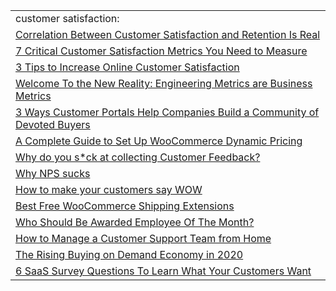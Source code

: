 

<table>
  <tr>
   <td>customer satisfaction:
   </td>
  </tr>
  <tr>
   <td><a href="https://hackernoon.com/correlation-between-customer-satisfaction-and-retention-is-real-n11r3uzr">Correlation Between Customer Satisfaction and Retention Is Real</a>
   </td>
  </tr>
  <tr>
   <td><a href="https://hackernoon.com/7-critical-customer-satisfaction-metrics-you-need-to-measure-b8173u5x">7 Critical Customer Satisfaction Metrics You Need to Measure</a>
   </td>
  </tr>
  <tr>
   <td><a href="https://hackernoon.com/3-tips-to-increase-online-customer-satisfaction-8b004e32c7e2">3 Tips to Increase Online Customer Satisfaction</a>
   </td>
  </tr>
  <tr>
   <td><a href="https://hackernoon.com/welcome-to-the-new-reality-engineering-metrics-are-business-metrics-rg133e3l">Welcome To the New Reality: Engineering Metrics are Business Metrics</a>
   </td>
  </tr>
  <tr>
   <td><a href="https://hackernoon.com/3-ways-customer-portals-help-companies-build-a-community-of-devoted-buyers-z33o3wls">3 Ways Customer Portals Help Companies Build a Community of Devoted Buyers</a>
   </td>
  </tr>
  <tr>
   <td><a href="https://hackernoon.com/a-complete-guide-to-set-up-woocommerce-dynamic-pricing-gd2k36bd">A Complete Guide to Set Up WooCommerce Dynamic Pricing</a>
   </td>
  </tr>
  <tr>
   <td><a href="https://hackernoon.com/why-do-you-s-ck-at-collecting-customer-feedback-9d0a42d8233b">Why do you s*ck at collecting Customer Feedback?</a>
   </td>
  </tr>
  <tr>
   <td><a href="https://hackernoon.com/why-nps-sucks-1ca57cf3a51c">Why NPS sucks</a>
   </td>
  </tr>
  <tr>
   <td><a href="https://hackernoon.com/how-to-make-your-customers-say-wow-cb0b439437c7">How to make your customers say WOW</a>
   </td>
  </tr>
  <tr>
   <td><a href="https://hackernoon.com/best-free-woocommerce-shipping-extensions-b51cd7955349">Best Free WooCommerce Shipping Extensions</a>
   </td>
  </tr>
  <tr>
   <td><a href="https://hackernoon.com/who-should-be-awarded-employee-of-the-month-naw3u4r">Who Should Be Awarded Employee Of The Month?</a>
   </td>
  </tr>
  <tr>
   <td><a href="https://hackernoon.com/how-to-manage-a-customer-support-team-from-home-hy8h3ye0">How to Manage a Customer Support Team from Home</a>
   </td>
  </tr>
  <tr>
   <td><a href="https://hackernoon.com/the-rising-buying-on-demand-economy-in-2020-z59g3284">The Rising Buying on Demand Economy in 2020</a>
   </td>
  </tr>
  <tr>
   <td><a href="https://hackernoon.com/6-saas-survey-question-to-get-inside-your-customers-head-2e6b2cac16f5">6 SaaS Survey Questions To Learn What Your Customers Want</a>
   </td>
  </tr>
</table>
